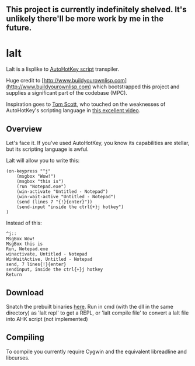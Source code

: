 This project is currently indefinitely shelved. It's unlikely there'll be more work by me in the future.
--------------------------------------------------------------------------------------------------------
# lalt
Lalt is a lisplike to [AutoHotKey script](http://ahkscript.org) transpiler.

Huge credit to [http://www.buildyourownlisp.com](http://www.buildyourownlisp.com) which bootstrapped this project and supplies a significant part of the codebase (MPC).

Inspiration goes to [Tom Scott](http://tomscott.com), who touched on the weaknesses of AutoHotKey's scripting language in [this excellent video](https://www.youtube.com/watch?v=lIFE7h3m40U).

## Overview
Let's face it. If you've used AutoHotKey, you know its capabilities are stellar, but its scripting language is awful.

Lalt will allow you to write this:

```
(on-keypress "^j"
    (msgbox "Wow!")
    (msgbox "this is")
    (run "Notepad.exe")
    (win-activate "Untitled - Notepad")
    (win-wait-active "Untitled - Notepad")
    (send (lines 7 "{!}{enter}"))
    (send-input "inside the ctrl{+}j hotkey")
)
```

Instead of this:

```
^j::
MsgBox Wow!
MsgBox this is
Run, Notepad.exe
winactivate, Untitled - Notepad
WinWaitActive, Untitled - Notepad
send, 7 lines{!}{enter}
sendinput, inside the ctrl{+}j hotkey
Return
```

## Download
Snatch the prebuilt binaries [here](https://github.com/ianremsen/lalt/releases/new). Run in cmd (with the dll in the same directory) as 'lalt repl' to get a REPL, or 'lalt compile file' to convert a lalt file into AHK script (not implemented)

## Compiling
To compile you currently require Cygwin and the equivalent libreadline and libcurses.

